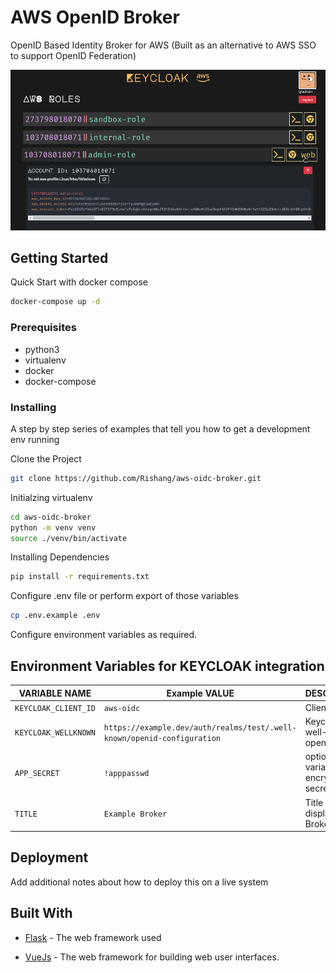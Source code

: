 # AWS OpenID Broker

OpenID Based Identity Broker for AWS (Built as an alternative to AWS SSO to support OpenID Federation)

![demo image](.github/images/panel.png)

## Getting Started

Quick Start with docker compose

```bash
docker-compose up -d
```

### Prerequisites

- python3
- virtualenv
- docker
- docker-compose


### Installing

A step by step series of examples that tell you how to get a development env running

Clone the Project 

```bash
git clone https://github.com/Rishang/aws-oidc-broker.git
```

Initialzing virtualenv

```bash
cd aws-oidc-broker
python -m venv venv
source ./venv/bin/activate
```

Installing Dependencies

```bash
pip install -r requirements.txt
```

Configure .env file or perform export of those variables

```bash
cp .env.example .env
```

Configure environment variables as required.

## Environment Variables for KEYCLOAK integration

| VARIABLE NAME | Example VALUE | DESCRIPTION | REQUIRED |
| --- | --- | --- | --- |
| `KEYCLOAK_CLIENT_ID` | `aws-oidc`| Client ID | yes |
| `KEYCLOAK_WELLKNOWN` | `https://example.dev/auth/realms/test/.well-known/openid-configuration` | Keycloak well-known openid URL | yes |
| `APP_SECRET` | `!apppasswd` | optional env variable to set encrytion secret | no |
| `TITLE` | `Example Broker` | Title to display on Broker UI | no |

## Deployment

Add additional notes about how to deploy this on a live system

## Built With

- [Flask](https://flask.palletsprojects.com/) - The web framework used

- [VueJs](https://vuejs.org/) - The web framework for building web user interfaces.
